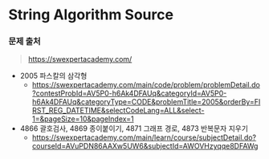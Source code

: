 # String Algorithm Source

### 문제 출처

> https://swexpertacademy.com/



* 2005 파스칼의 삼각형
  * https://swexpertacademy.com/main/code/problem/problemDetail.do?contestProbId=AV5P0-h6Ak4DFAUq&categoryId=AV5P0-h6Ak4DFAUq&categoryType=CODE&problemTitle=2005&orderBy=FIRST_REG_DATETIME&selectCodeLang=ALL&select-1=&pageSize=10&pageIndex=1
* 4866 괄호검사, 4869 종이붙이기, 4871 그래프 경로, 4873 반복문자 지우기
  * https://swexpertacademy.com/main/learn/course/subjectDetail.do?courseId=AVuPDN86AAXw5UW6&subjectId=AWOVHzyqqe8DFAWg